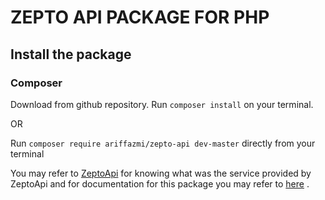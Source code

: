 # ZEPTO API PACKAGE FOR PHP


## Install the package

### Composer
Download from github repository.
Run `composer install` on your terminal.

OR

Run `composer require ariffazmi/zepto-api dev-master` directly from your terminal

You may refer to [ZeptoApi](https://zeptoapi.com/) for knowing what was the service provided by ZeptoApi and for documentation for this package you may refer to [here](https://ariffazmi.me/project/zeptoPackageDocs/) .
